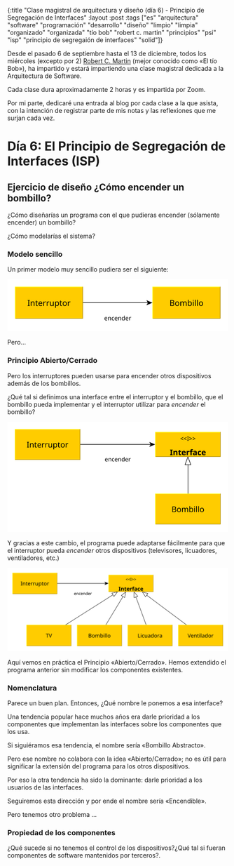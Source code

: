 {:title "Clase magistral de arquitectura y diseño (día 6) - Principio de Segregación de Interfaces"
 :layout :post
 :tags ["es" "arquitectura" "software" "programación" "desarrollo" "diseño" "limpio" "limpia" "organizado" "organizada" "tío bob" "robert c. martin" "principios" "psi" "isp" "principio de segregaión de interfaces" "solid"]}

Desde el pasado 6 de septiembre hasta el 13 de diciembre, todos los
miércoles (excepto por 2) [Robert
C. Martin](https://es.wikipedia.org/wiki/Robert_C._Martin) (mejor
conocido como «El tío Bob»), ha impartido y estará impartiendo una
clase magistral dedicada a la Arquitectura de Software.

Cada clase dura aproximadamente 2 horas y es impartida por Zoom.

Por mi parte, dedicaré una entrada al blog por cada clase a la que
asista, con la intención de registrar parte de mis notas y las
reflexiones que me surjan cada vez.

# Día 6: El Principio de Segregación de Interfaces (ISP)

## Ejercicio de diseño ¿Cómo encender un bombillo?

¿Cómo diseñarías un programa con el que pudieras encender (sólamente
encender) un bombillo?

¿Cómo modelarías el sistema?

### Modelo sencillo

Un primer modelo muy sencillo pudiera ser el siguiente:

![img](/img/bombillo-simple.svg)

Pero...

### Principio Abierto/Cerrado

Pero los interruptores pueden usarse para encender otros dispositivos
además de los bombillos.

¿Qué tal si definimos una interface entre el interruptor y el
bombillo, que el bombillo pueda implementar y el interruptor utilizar
para *encender* el bombillo?

![img](/img/bombillo-interface.svg)

Y gracias a este cambio, el programa puede adaptarse fácilmente para
que el interruptor pueda *encender* otros dispositivos (televisores,
licuadores, ventiladores, etc.)

![img](/img/interruptor-extendido.svg)

Aquí vemos en práctica el Principio «Abierto/Cerrado». Hemos extendido
el programa anterior sin modificar los componentes existentes.

### Nomenclatura

Parece un buen plan. Entonces, ¿Qué nombre le ponemos a esa interface?

Una tendencia popular hace muchos años era darle prioridad a los
componentes que implementan las interfaces sobre los componentes que
los usa.

Si siguiéramos esa tendencia, el nombre sería «Bombillo Abstracto».

Pero ese nombre no colabora con la idea «Abierto/Cerrado»; no es útil
para significar la extensión del programa para los otros dispositivos.

Por eso la otra tendencia ha sido la dominante: darle prioridad a los
usuarios de las interfaces.

Seguiremos esta dirección y por ende el nombre sería «Encendible».

Pero tenemos otro problema ...

### Propiedad de los componentes

¿Qué sucede si no tenemos el control de los dispositivos?¿Qué tal si
fueran componentes de software mantenidos por terceros?.
